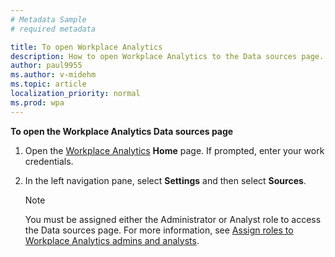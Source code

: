 ```yaml
---
# Metadata Sample
# required metadata

title: To open Workplace Analytics
description: How to open Workplace Analytics to the Data sources page.
author: paul9955
ms.author: v-midehm
ms.topic: article
localization_priority: normal 
ms.prod: wpa
---
```


**To open the Workplace Analytics Data sources page** 

1. Open the [Workplace Analytics](https://workplaceanalytics.office.com) **Home** page. If prompted, enter your work credentials.
2. In the left navigation pane, select **Settings** and then select **Sources**.

   >[!Note]
   >You must be assigned either the Administrator or Analyst role to access the Data sources page. For more information, see [Assign roles to Workplace Analytics admins and analysts](../setup/assign-roles-to-wpa-admins.md).
